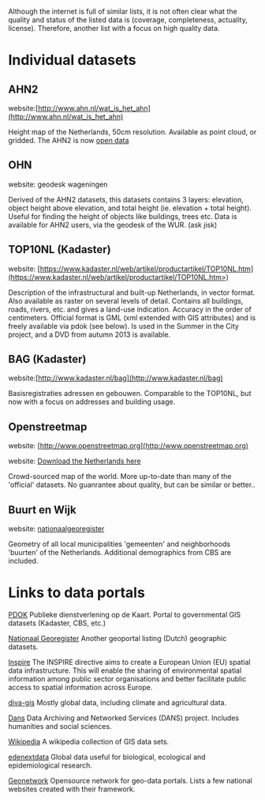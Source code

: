 Although the internet is full of similar lists, it is not often clear what the quality and status of the listed data is (coverage, completeness, actuality, license). Therefore, another list with a focus on high quality data.

# Individual datasets

AHN2
----

website:[http://www.ahn.nl/wat_is_het_ahn](http://www.ahn.nl/wat_is_het_ahn)

Height map of the Netherlands, 50cm resolution. Available as point cloud, or gridded. The AHN2 is now [open data](http://www.rijksoverheid.nl/nieuws/2014/03/05/gratis-gebruik-van-actuele-digitale-hoogtekaart-van-nederland.html)

OHN
---

website: geodesk wageningen

Derived of the AHN2 datasets, this datasets contains 3 layers: elevation, object height above elevation, and total height (ie. elevation + total height). Useful for finding the height of objects like buildings, trees etc. Data is available for AHN2 users, via the geodesk of the WUR.  (ask jisk)


TOP10NL (Kadaster)
------------------

website: [https://www.kadaster.nl/web/artikel/productartikel/TOP10NL.htm](https://www.kadaster.nl/web/artikel/productartikel/TOP10NL.htm>)

Description of the infrastructural and built-up Netherlands, in vector format. Also available as raster on several levels of detail. Contains all buildings, roads, rivers, etc. and gives a land-use indication. Accuracy in the order of centimeters. Official format is GML (xml extended with GIS attributes) and is freely available via pdok (see below). Is used in the Summer in the City project, and a DVD from autumn 2013 is available.


BAG (Kadaster)
--------------

website:[http://www.kadaster.nl/bag](http://www.kadaster.nl/bag)

Basisregistraties adressen en gebouwen. Comparable to the TOP10NL, but now with a focus on addresses and building usage.


Openstreetmap
-------------

website: [http://www.openstreetmap.org](http://www.openstreetmap.org)

website: [Download the Netherlands here](http://download.geofabrik.de/europe/netherlands.html)

Crowd-sourced map of the world. More up-to-date than  many of the 'official' datasets. No guanrantee about quality, but can be similar or better..

Buurt en Wijk
-------------

website: [nationaalgeoregister](http://www.nationaalgeoregister.nl/geonetwork/srv/dut/search#|71c56abd-87e8-4836-b732-98d73c73c112)

Geometry of all local municipalities 'gemeenten' and neighborhoods 'buurten' of the Netherlands.
Additional demographics from CBS are included.


# Links to data portals

[PDOK](http://www.pdok.nl) Publieke dienstverlening op de Kaart. Portal to governmental GIS datasets (Kadaster, CBS, etc.)

[Nationaal Georegister](http://nationaalgeoregister.nl/) Another geoportal listing (Dutch) geographic datasets.

[Inspire](http://inspire-geoportal.ec.europa.eu/) The INSPIRE directive aims to create a European Union (EU) spatial data infrastructure. This will enable the sharing of environmental spatial information among public sector organisations and better facilitate public access to spatial information across Europe.

[diva-gis](http://www.diva-gis.org/Data) Mostly global data, including climate and agricultural data.

[Dans](https://easy.dans.knaw.nl/ui/home) Data Archiving and Networked Services (DANS) project. Includes humanities and social sciences.

[Wikipedia](http://en.wikipedia.org/wiki/List_of_GIS_data_sources) A wikipedia collection of GIS data sets.

[edenextdata](http://www.edenextdata.com/?q=data) Global data useful for biological, ecological and epidemiological research.

[Geonetwork](http://geonetwork-opensource.org/) Opensource network for geo-data portals. Lists a few national websites created with their framework.
